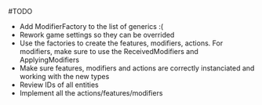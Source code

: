 ﻿#TODO
- Add ModifierFactory to the list of generics :(
- Rework game settings so they can be overrided
- Use the factories to create the features, modifiers, actions. For modifiers, make sure to use the ReceivedModifiers and ApplyingModifiers
- Make sure features, modifiers and actions are correctly instanciated and working with the new types
- Review IDs of all entities
- Implement all the actions/features/modifiers